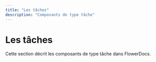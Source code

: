 ```yaml
---
title: "Les tâches"
description: "Composants de type tâche"
---
```


# Les tâches

Cette section décrit les composants de type tâche dans FlowerDocs.
